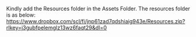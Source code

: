 Kindly add the Resources folder in the Assets Folder.
The resources folder is as below:
https://www.dropbox.com/scl/fi/jnp61zad7qdshiaig943e/Resources.zip?rlkey=j3gubfpelemglz13wz6faqt29&dl=0 
